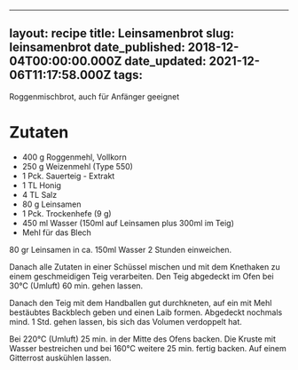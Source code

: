 ______________________________________________________________________

## layout: recipe title: Leinsamenbrot slug: leinsamenbrot date_published: 2018-12-04T00:00:00.000Z date_updated: 2021-12-06T11:17:58.000Z tags:

Roggenmischbrot, auch für Anfänger geeignet

# Zutaten

- 400 g Roggenmehl, Vollkorn
- 250 g Weizenmehl (Type 550)
- 1 Pck. Sauerteig - Extrakt
- 1 TL Honig
- 4 TL Salz
- 80 g Leinsamen
- 1 Pck. Trockenhefe (9 g)
- 450 ml Wasser (150ml auf Leinsamen plus 300ml im Teig)
- Mehl für das Blech

80 gr Leinsamen in ca. 150ml Wasser 2 Stunden einweichen.

Danach alle Zutaten in einer Schüssel mischen und mit dem Knethaken zu einem geschmeidigen Teig
verarbeiten. Den Teig abgedeckt im Ofen bei 30°C (Umluft) 60 min. gehen lassen.

Danach den Teig mit dem Handballen gut durchkneten, auf ein mit Mehl bestäubtes Backblech geben und
einen Laib formen. Abgedeckt nochmals mind. 1 Std. gehen lassen, bis sich das Volumen verdoppelt
hat.

Bei 220°C (Umluft) 25 min. in der Mitte des Ofens backen. Die Kruste mit Wasser bestreichen und bei
160°C weitere 25 min. fertig backen. Auf einem Gitterrost auskühlen lassen.
